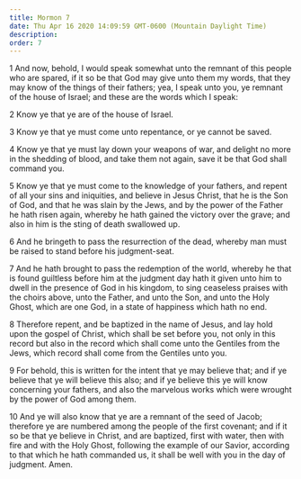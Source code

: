 ```yaml
---
title: Mormon 7
date: Thu Apr 16 2020 14:09:59 GMT-0600 (Mountain Daylight Time)
description: 
order: 7
---
```


<p>
  1 And now, behold, I would speak somewhat unto the remnant of this people who
  are spared, if it so be that God may give unto them my words, that they may
  know of the things of their fathers; yea, I speak unto you, ye remnant of the
  house of Israel; and these are the words which I speak:
</p>
<p>2 Know ye that ye are of the house of Israel.</p>
<p>3 Know ye that ye must come unto repentance, or ye cannot be saved.</p>
<p>
  4 Know ye that ye must lay down your weapons of war, and delight no more in
  the shedding of blood, and take them not again, save it be that God shall
  command you.
</p>
<p>
  5 Know ye that ye must come to the knowledge of your fathers, and repent of
  all your sins and iniquities, and believe in Jesus Christ, that he is the Son
  of God, and that he was slain by the Jews, and by the power of the Father he
  hath risen again, whereby he hath gained the victory over the grave; and also
  in him is the sting of death swallowed up.
</p>
<p>
  6 And he bringeth to pass the resurrection of the dead, whereby man must be
  raised to stand before his judgment-seat.
</p>
<p>
  7 And he hath brought to pass the redemption of the world, whereby he that is
  found guiltless before him at the judgment day hath it given unto him to dwell
  in the presence of God in his kingdom, to sing ceaseless praises with the
  choirs above, unto the Father, and unto the Son, and unto the Holy Ghost,
  which are one God, in a state of happiness which hath no end.
</p>
<p>
  8 Therefore repent, and be baptized in the name of Jesus, and lay hold upon
  the gospel of Christ, which shall be set before you, not only in this record
  but also in the record which shall come unto the Gentiles from the Jews, which
  record shall come from the Gentiles unto you.
</p>
<p>
  9 For behold, this is written for the intent that ye may believe that; and if
  ye believe that ye will believe this also; and if ye believe this ye will know
  concerning your fathers, and also the marvelous works which were wrought by
  the power of God among them.
</p>
<p>
  10 And ye will also know that ye are a remnant of the seed of Jacob; therefore
  ye are numbered among the people of the first covenant; and if it so be that
  ye believe in Christ, and are baptized, first with water, then with fire and
  with the Holy Ghost, following the example of our Savior, according to that
  which he hath commanded us, it shall be well with you in the day of judgment.
  Amen.
</p>
